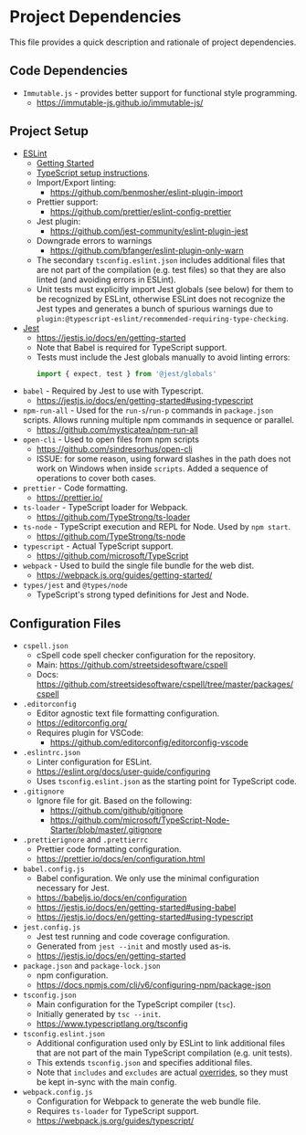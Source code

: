 # Project Dependencies

This file provides a quick description and rationale of project dependencies.

## Code Dependencies

- `Immutable.js` - provides better support for functional style programming.
	- https://immutable-js.github.io/immutable-js/

## Project Setup

- [ESLint](https://eslint.org)
	- [Getting Started](https://eslint.org/docs/user-guide/getting-started)
	- [TypeScript setup instructions](https://github.com/typescript-eslint/typescript-eslint#readme).
	- Import/Export linting:
		- https://github.com/benmosher/eslint-plugin-import
	- Prettier support:
		- https://github.com/prettier/eslint-config-prettier
	- Jest plugin:
		- https://github.com/jest-community/eslint-plugin-jest
	- Downgrade errors to warnings
		- https://github.com/bfanger/eslint-plugin-only-warn
	- The secondary `tsconfig.eslint.json` includes additional files that
	  are not part of the compilation (e.g. test files) so that they are 
	  also linted (and avoiding errors in ESLint).
	- Unit tests must explicitly import Jest globals (see below) for them
	  to be recognized by ESLint, otherwise ESLint does not recognize the
	  Jest types and generates a bunch of spurious warnings due to 
	  `plugin:@typescript-eslint/recommended-requiring-type-checking`.
- [Jest](https://jestjs.io/en/)
	- https://jestjs.io/docs/en/getting-started
	- Note that Babel is required for TypeScript support.
	- Tests must include the Jest globals manually to avoid linting errors:
		```typescript
		import { expect, test } from '@jest/globals'
		```
- `babel` - Required by Jest to use with Typescript.
	- https://jestjs.io/docs/en/getting-started#using-typescript
- `npm-run-all` - Used for the `run-s`/`run-p` commands in `package.json` 
  scripts. Allows running multiple npm commands in sequence or parallel.
	- https://github.com/mysticatea/npm-run-all
- `open-cli` - Used to open files from npm scripts
	- https://github.com/sindresorhus/open-cli
	- ISSUE: for some reason, using forward slashes in the path does not work
	  on Windows when inside `scripts`. Added a sequence of operations to cover
	  both cases.
- `prettier` - Code formatting.
	- https://prettier.io/
- `ts-loader` - TypeScript loader for Webpack.
	- https://github.com/TypeStrong/ts-loader
- `ts-node` - TypeScript execution and REPL for Node. Used by `npm start`.
	- https://github.com/TypeStrong/ts-node
- `typescript` - Actual TypeScript support.
	- https://github.com/microsoft/TypeScript
- `webpack` - Used to build the single file bundle for the web dist.
	- https://webpack.js.org/guides/getting-started/
- `types/jest` and `@types/node`
	- TypeScript's strong typed definitions for Jest and Node.

## Configuration Files

- `cspell.json`
	- cSpell code spell checker configuration for the repository.
	- Main: https://github.com/streetsidesoftware/cspell
	- Docs: https://github.com/streetsidesoftware/cspell/tree/master/packages/cspell
- `.editorconfig`
	- Editor agnostic text file formatting configuration.
	- https://editorconfig.org/
	- Requires plugin for VSCode:
		- https://github.com/editorconfig/editorconfig-vscode
- `.eslintrc.json`
	- Linter configuration for ESLint.
	- https://eslint.org/docs/user-guide/configuring
	- Uses `tsconfig.eslint.json` as the starting point for TypeScript code.
- `.gitignore`
	- Ignore file for git. Based on the following:
		- https://github.com/github/gitignore
		- https://github.com/microsoft/TypeScript-Node-Starter/blob/master/.gitignore
- `.prettierignore` and `.prettierrc`
	- Prettier code formatting configuration.
	- https://prettier.io/docs/en/configuration.html
- `babel.config.js`
	- Babel configuration. We only use the minimal configuration necessary for Jest.
	- https://babeljs.io/docs/en/configuration
	- https://jestjs.io/docs/en/getting-started#using-babel
	- https://jestjs.io/docs/en/getting-started#using-typescript
- `jest.config.js`
	- Jest test running and code coverage configuration.
	- Generated from `jest --init` and mostly used as-is.
	- https://jestjs.io/docs/en/getting-started
- `package.json` and `package-lock.json`
	- npm configuration.
	- https://docs.npmjs.com/cli/v6/configuring-npm/package-json
- `tsconfig.json`
	- Main configuration for the TypeScript compiler (`tsc`).
	- Initially generated by `tsc --init`.
	- https://www.typescriptlang.org/tsconfig
- `tsconfig.eslint.json`
	- Additional configuration used only by ESLint to link additional files 
	  that are not part of the main TypeScript compilation (e.g. unit tests).
	- This extends `tsconfig.json` and specifies additional files.
	- Note that `includes` and `excludes` are actual [overrides](https://www.typescriptlang.org/tsconfig#extends), so they must be kept in-sync with the main config.
- `webpack.config.js`
	- Configuration for Webpack to generate the web bundle file.
	- Requires `ts-loader` for TypeScript support.
	- https://webpack.js.org/guides/typescript/
